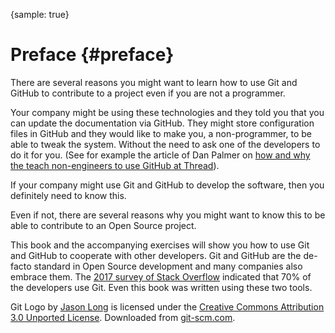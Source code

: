 {sample: true}
# Preface {#preface}

There are several reasons you might want to learn how to use Git and GitHub to contribute to a project even if you are not a programmer.

Your company might be using these technologies and they told you that you can update the documentation via GitHub. They might store configuration files in GitHub and they would like to make you, a non-programmer, to be able to tweak the system. Without the need to ask one of the developers to do it for you. (See for example the article of Dan Palmer on [how and why the teach non-engineers to use GitHub at Thread](https://thread.engineering/teaching-non-engineers-how-to-contribute-code-2e85411ab464)).

If your company might use Git and GitHub to develop the software, then you definitely need to know this.

Even if not, there are several reasons why you might want to know this to be able to contribute to an Open Source project.


This book and the accompanying exercises will show you how to use Git and GitHub to cooperate with other developers. Git and GitHub are the de-facto standard in Open Source development and many companies also embrace them. The [2017 survey of Stack Overflow](https://insights.stackoverflow.com/survey/2017) indicated that 70% of the developers use Git.
Even this book was written using these two tools.

Git Logo by [Jason Long](https://twitter.com/jasonlong) is licensed under the [Creative Commons Attribution 3.0 Unported License](https://creativecommons.org/licenses/by/3.0/). 
Downloaded from [git-scm.com](https://git-scm.com/downloads/logos). 


